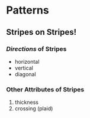 # **Patterns**

## Stripes on Stripes!
### _Directions_ of Stripes

* horizontal
* vertical
* diagonal

### **Other** Attributes of Stripes
1. thickness
1. crossing (plaid)
